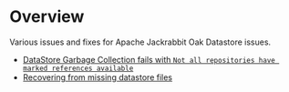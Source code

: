# Overview
Various issues and fixes for Apache Jackrabbit Oak Datastore issues.

* [DataStore Garbage Collection fails with ```Not all repositories have marked references available```](Not-all-repositories-have-marked-references-available.md)
* [Recovering from missing datastore files](https://helpx.adobe.com/experience-manager/kb/oak-blobstore-inconsistency-blobId.html)
